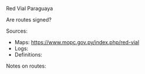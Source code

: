 Red Vial Paraguaya

Are routes signed?

Sources:
* Maps: https://www.mopc.gov.py/index.php/red-vial
* Logs: 
* Definitions: 

Notes on routes:
